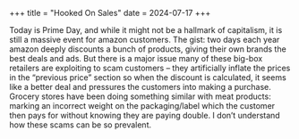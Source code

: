 +++
title = "Hooked On Sales"
date = 2024-07-17
+++

Today is Prime Day, and while it might not be a hallmark of capitalism, it is still a massive event for amazon customers. The gist: two days each year amazon deeply discounts a bunch of products, giving their own brands the best deals and ads. But there is a major issue many of these big-box retailers are exploiting to scam customers – they artificially inflate the prices in the “previous price” section so when the discount is calculated, it seems like a better deal and pressures the customers into making a purchase. Grocery stores have been doing something similar with meat products: marking an incorrect weight on the packaging/label which the customer then pays for without knowing they are paying double. I don’t understand how these scams can be so prevalent.
